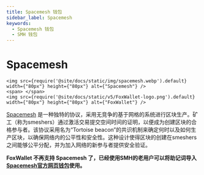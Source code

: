 ```yaml
---
title: Spacemesh 钱包
sidebar_label: Spacemesh
keywords:
  - Spacemesh 钱包
  - SMH 钱包
---
```


# Spacemesh

```mdx-code-block
<img src={require('@site/docs/static/img/spacemesh.webp').default} width={"80px"} height={"80px"} alt={"Spacemesh"} />
<span> </span>
<img src={require('@site/docs/static/v5/FoxWallet-logo.png').default} width={"80px"} height={"80px"} alt={"FoxWallet"} />
```

[Spacemesh](https://spacemesh.io/) 是一种独特的协议，采用无竞争的基于网格的系统进行区块生产。矿工（称为smeshers）通过激活交易提交空间时间的证明，以便成为创建区块的合格参与者。该协议采用名为“Tortoise beacon”的共识机制来确定何时以及如何生产区块，以确保网络内的公平性和安全性。这种设计使得区块的创建在smeshers之间能够公平分配，并为加入网络的新参与者提供安全验证。  

**FoxWallet 不再支持 Spacemesh 了，已经使用SMH的老用户可以将助记词导入[Spacemesh官方网页钱包](https://wallet.spacemesh.io/)使用。**




